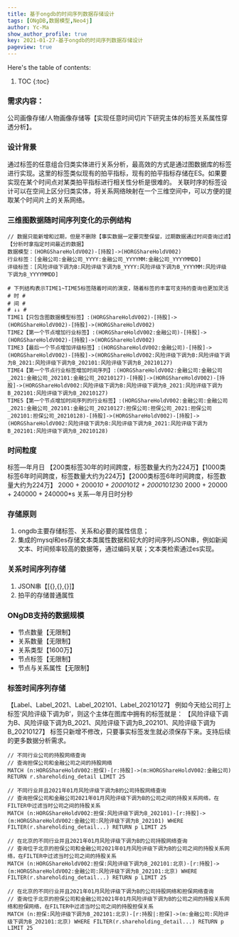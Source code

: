 ```yaml
---
title: 基于ongdb的时间序列数据存储设计
tags: [ONgDB,数据模型,Neo4j]
author: Yc-Ma
show_author_profile: true
key: 2021-01-27-基于ongdb的时间序列数据存储设计
pageview: true
---
```


Here's the table of contents:
1. TOC
{:toc}

### 需求内容：
公司画像存储/人物画像存储等【实现任意时间切片下研究主体的标签关系属性穿透分析】。

### 设计背景
通过标签的任意组合归类实体进行关系分析，最高效的方式是通过图数据库的标签进行实现。这里的标签类似现有的拍平指标，现有的拍平指标存储在ES。如果要实现在某个时间点对某类拍平指标进行相关性分析是很难的。
关联时序的标签设计可以在空间上区分归类实体，将关系网络映射在一个三维空间中，可以方便的提取某个时间片上的关系网络。

### 三维图数据随时间序列变化的示例结构
```
// 数据只能新增和过期，但是不删除【事实数据一定要完整保留，过期数据通过时间查询过滤】【分析时拿指定时间最近的数据】
数据模型：(HORGShareHoldV002)-[持股]->(HORGShareHoldV002)
行业标签：[金融公司:金融公司_YYYY:金融公司_YYYYMM:金融公司_YYYYMMDD]
评级标签：[风险评级下调为B:风险评级下调为B_YYYY:风险评级下调为B_YYYYMM:风险评级下调为B_YYYYMMDD]
```
```
# 下列结构表示TIME1~TIME5标签随着时间的演变，随着标签的丰富可支持的查询也更加灵活
# 时 #
# 间 #
# ↓↓ #
TIME1【只包含图数据模型标签】:(HORGShareHoldV002)-[持股]->(HORGShareHoldV002)-[持股]->(HORGShareHoldV002)
TIME2【第一个节点增加行业标签】:(HORGShareHoldV002:金融公司)-[持股]->(HORGShareHoldV002)-[持股]->(HORGShareHoldV002)
TIME3【最后一个节点增加评级标签】:(HORGShareHoldV002:金融公司)-[持股]->(HORGShareHoldV002)-[持股]->(HORGShareHoldV002:风险评级下调为B:风险评级下调为B_2021:风险评级下调为B_202101:风险评级下调为B_20210127)
TIME4【第一个节点行业标签增加时间序列】:(HORGShareHoldV002:金融公司:金融公司_2021:金融公司_202101:金融公司_20210127)-[持股]->(HORGShareHoldV002)-[持股]->(HORGShareHoldV002:风险评级下调为B:风险评级下调为B_2021:风险评级下调为B_202101:风险评级下调为B_20210127)
TIME5【第一个节点增加时间序列的行业标签】:(HORGShareHoldV002:金融公司:金融公司_2021:金融公司_202101:金融公司_20210127:担保公司:担保公司_2021:担保公司_202101:担保公司_20210128)-[持股]->(HORGShareHoldV002)-[持股]->(HORGShareHoldV002:风险评级下调为B:风险评级下调为B_2021:风险评级下调为B_202101:风险评级下调为B_20210128)
```

### 时间粒度
标签—年月日
【200类标签30年的时间跨度，标签数量大约为224万】【1000类标签6年时间跨度，标签数量大约为224万】【2000类标签6年时间跨度，标签数量大约为224万】
2000 + 2000*10 + 2000*10*12 + 2000*10*12*30
2000 + 20000 + 240000 + 240000*s
关系—年月日时分秒
### 存储原则
1.	ongdb主要存储标签、关系和必要的属性信息；
2.	集成的mysql和es存储文本类属性数据和较大的时间序列JSON串，例如新闻文本、时间频率较高的数据等，通过编码关联；文本类检索通过es实现。

### 关系时间序列存储
1.	JSON串【[{},{},{}]】
2.	拍平的存储普通属性

### ONgDB支持的数据规模
- 节点数量【无限制】
- 关系数量【无限制】
- 关系类型【1600万】
- 节点标签【无限制】
- 节点与关系属性【无限制】

### 标签时间序列存储
【Label、Label_2021、Label_202101、Label_20210127】
例如今天给公司打上标签‘风险评级下调为B’，则这个主体在图库中拥有的标签就是：
【风险评级下调为B、风险评级下调为B_2021、风险评级下调为B_202101、风险评级下调为B_20210127】
标签只新增不修改，只要事实标签发生就必须保存下来。支持后续的更多数据分析需求。
```
// 不同行业公司的持股网络查询
// 查询担保公司和金融公司之间的持股网络
MATCH (n:HORGShareHoldV002:担保)-[r:持股]->(m:HORGShareHoldV002:金融公司) RETURN r.shareholding_detail LIMIT 25
```
```
// 不同行业并且2021年01月风险评级下调为B的公司持股网络查询
// 查询担保公司和金融公司2021年01月风险评级下调为B的公司之间的持股关系网络，在FILTER中过滤当时公司之间的持股关系
MATCH (n:HORGShareHoldV002:担保:风险评级下调为B_202101)-[r:持股]->(m:HORGShareHoldV002:金融公司:风险评级下调为B_202101) WHERE FILTER(r.shareholding_detail...) RETURN p LIMIT 25
```
```
// 在北京的不同行业并且2021年01月风险评级下调为B的公司持股网络查询
// 查询位于北京的担保公司和金融公司2021年01月风险评级下调为B的公司之间的持股关系网络，在FILTER中过滤当时公司之间的持股关系
MATCH (n:HORGShareHoldV002:担保:风险评级下调为B_202101:北京)-[r:持股]->(m:HORGShareHoldV002:金融公司:风险评级下调为B_202101:北京) WHERE FILTER(r.shareholding_detail...) RETURN p LIMIT 25
```
```
// 在北京的不同行业并且2021年01月风险评级下调为B的公司持股网络和担保网络查询
// 查询位于北京的担保公司和金融公司2021年01月风险评级下调为B的公司之间的持股关系网络和担保网络，在FILTER中过滤当时公司之间的持股担保关系
MATCH (n:担保:风险评级下调为B_202101:北京)-[r:持股|:担保]->(m:金融公司:风险评级下调为B_202101:北京) WHERE FILTER(r.shareholding_detail...) RETURN p LIMIT 25
```

